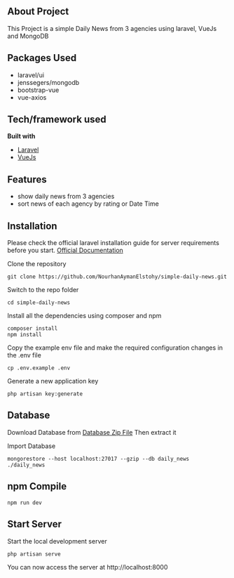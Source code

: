 ## About Project

This Project is a simple Daily News from 3 agencies using laravel, VueJs and MongoDB

## Packages Used

-   laravel/ui
-   jenssegers/mongodb
-   bootstrap-vue
-   vue-axios

## Tech/framework used

<b>Built with</b>

-   [Laravel](https://laravel.com)
-   [VueJs](https://cli.vuejs.org)

## Features

-   show daily news from 3 agencies
-   sort news of each agency by rating or Date Time

## Installation

Please check the official laravel installation guide for server requirements before you start. [Official Documentation](https://laravel.com/docs/7.x/installation#installation)

Clone the repository

```
git clone https://github.com/NourhanAymanElstohy/simple-daily-news.git
```

Switch to the repo folder

```
cd simple-daily-news
```

Install all the dependencies using composer and npm

```
composer install
npm install
```

Copy the example env file and make the required configuration changes in the .env file

```
cp .env.example .env
```

Generate a new application key

```
php artisan key:generate
```

## Database

Download Database from [Database Zip File](https://drive.google.com/file/d/1qiMrhcwnFEY6fZU_RpBV-a1OQHYZhbxb/view?usp=sharing) Then extract it

Import Database

```
mongorestore --host localhost:27017 --gzip --db daily_news ./daily_news
```

## npm Compile

```
npm run dev
```

## Start Server

Start the local development server

```
php artisan serve
```

You can now access the server at http://localhost:8000
